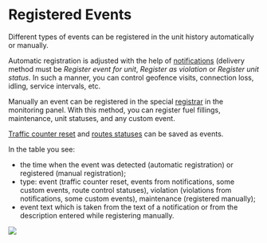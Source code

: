 # Registered Events

Different types of events can be registered in the unit history automatically or manually.

Automatic registration is adjusted with the help of [notifications](https://docs.wialon.com/en/hosting/user/notify/notify) \(delivery method must be _Register event for unit_, _Register as violation_ or _Register unit status_. In such a manner, you can control geofence visits, connection loss, idling, service intervals, etc.

Manually an event can be registered in the special [registrar](https://docs.wialon.com/en/hosting/user/monitor/reg) in the monitoring panel. With this method, you can register fuel fillings, maintenance, unit statuses, and any custom event.

[Traffic counter reset](https://docs.wialon.com/en/hosting/cms/units/counters) and [routes statuses](https://docs.wialon.com/en/hosting/user/routes/routes) can be saved as events.

In the table you see:

* the time when the event was detected \(automatic registration\) or registered \(manual registration\);
* type: event \(traffic counter reset, events from notifications, some custom events, route control statuses\), violation \(violations from notifications, some custom events\), maintenance \(registered manually\);
* event text which is taken from the text of a notification or from the description entered while registering manually.

![](https://docs.wialon.com/en/hosting/_media/msg/reg.png)

